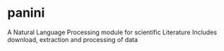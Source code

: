 # panini
A Natural Language Processing module for scientific Literature
Includes download, extraction and processing of data
